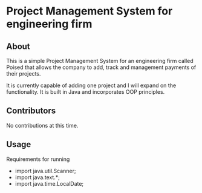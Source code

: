 # Project Management System for engineering firm

## About

This is a simple Project Management System for an engineering firm called Poised that allows the company to 
add, track and management payments of their projects. 

It is currently capable of adding one project and I will expand on the functionality. It is built in Java and
incorporates OOP principles.

## Contributors
No contributions at this time.

## Usage
Requirements for running
* import java.util.Scanner;
* import java.text.*;
* import java.time.LocalDate;
